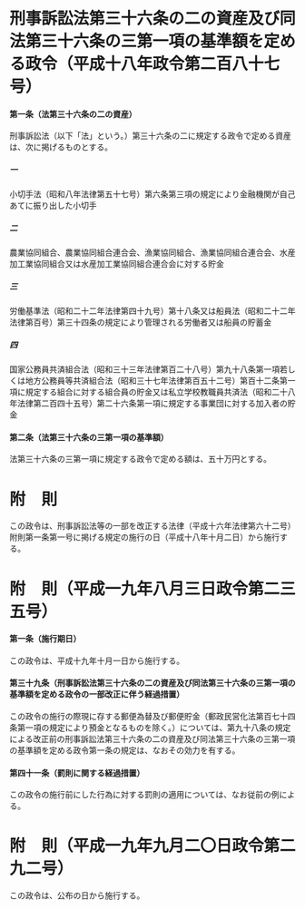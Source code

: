 # 刑事訴訟法第三十六条の二の資産及び同法第三十六条の三第一項の基準額を定める政令（平成十八年政令第二百八十七号）
#### 第一条（法第三十六条の二の資産）
刑事訴訟法（以下「法」という。）第三十六条の二に規定する政令で定める資産は、次に掲げるものとする。
##### 一
小切手法（昭和八年法律第五十七号）第六条第三項の規定により金融機関が自己あてに振り出した小切手
##### 二
農業協同組合、農業協同組合連合会、漁業協同組合、漁業協同組合連合会、水産加工業協同組合又は水産加工業協同組合連合会に対する貯金
##### 三
労働基準法（昭和二十二年法律第四十九号）第十八条又は船員法（昭和二十二年法律第百号）第三十四条の規定により管理される労働者又は船員の貯蓄金
##### 四
国家公務員共済組合法（昭和三十三年法律第百二十八号）第九十八条第一項若しくは地方公務員等共済組合法（昭和三十七年法律第百五十二号）第百十二条第一項に規定する組合に対する組合員の貯金又は私立学校教職員共済法（昭和二十八年法律第二百四十五号）第二十六条第一項に規定する事業団に対する加入者の貯金
#### 第二条（法第三十六条の三第一項の基準額）
法第三十六条の三第一項に規定する政令で定める額は、五十万円とする。
# 附　則
この政令は、刑事訴訟法等の一部を改正する法律（平成十六年法律第六十二号）附則第一条第一号に掲げる規定の施行の日（平成十八年十月二日）から施行する。
# 附　則（平成一九年八月三日政令第二三五号）
#### 第一条（施行期日）
この政令は、平成十九年十月一日から施行する。
#### 第三十九条（刑事訴訟法第三十六条の二の資産及び同法第三十六条の三第一項の基準額を定める政令の一部改正に伴う経過措置）
この政令の施行の際現に存する郵便為替及び郵便貯金（郵政民営化法第百七十四条第一項の規定により預金となるものを除く。）については、第九十八条の規定による改正前の刑事訴訟法第三十六条の二の資産及び同法第三十六条の三第一項の基準額を定める政令第一条の規定は、なおその効力を有する。
#### 第四十一条（罰則に関する経過措置）
この政令の施行前にした行為に対する罰則の適用については、なお従前の例による。
# 附　則（平成一九年九月二〇日政令第二九二号）
この政令は、公布の日から施行する。
